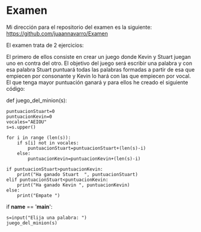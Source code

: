 # Examen
Mi dirección para el repositorio del examen es la siguiente: https://github.com/juaannavarro/Examen

El examen trata de 2 ejercicios:

El primero de ellos consiste en crear un juego donde Kevin y Stuart juegan uno en contra del otro. El objetivo del juego será escribir una palabra y con esa palabra Stuart puntuará todas las palabras formadas a partir de esa que empiecen por consonante y Kevin lo hará con las que empiecen por vocal. El que tenga mayor puntuación ganará y para ellos he creado el siguiente código:





def juego_del_minion(s):
    
    puntuacionStuart=0
    puntuacionKevin=0
    vocales="AEIOU"
    s=s.upper()
    
    for i in range (len(s)):
        if s[i] not in vocales:
            puntuacionStuart=puntuacionStuart+(len(s)-i)
        else:
            puntuacionKevin=puntuacionKevin+(len(s)-i)
    
    if puntuacionStuart>puntuacionKevin:
        print("Ha ganado Stuart  ", puntuacionStuart)
    elif puntuacionStuart<puntuacionKevin:
        print("Ha ganado Kevin ", puntuacionKevin)
    else:
        print("Empate ")

if __name__ == '__main__':
    
    
    s=input("Elija una palabra: ")
    juego_del_minion(s)
